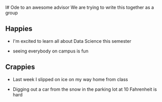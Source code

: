 l# Ode to an awesome advisor
We are trying to write this together as a group


## Happies

- I'm excited to learn all about Data Science this semester

- seeing everybody on campus is fun

## Crappies

- Last week I slipped on ice on my way home from class

- Digging out a car from the snow in the parking lot at 10 Fahrenheit is hard
